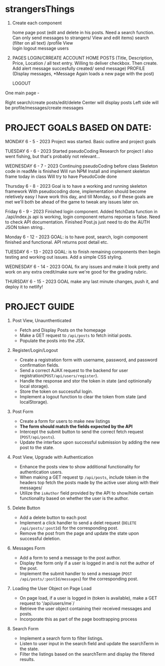 # strangersThings

1. Create each component
    
    home page
    post (edit and delete in his posts. Need a search function. Can only send messages to strangers/ View and edit items)
    search (filter on all text)
    /profile
    View   
    login
    logout
    message users



2. PAGES 
    LOGIN/CRREATE ACCOUNT
    HOME
    POSTS (Title, Description, Price, Location / all text entry. Willing to deliver checkbox. Then create. Add alert message succesfully created/ send message)
    PROFILE (Display messages, *Message Again loads a new page with the post)

    LOGOUT

One main page - 

Right search/create posts/edit/delete
Center will display posts
Left side will be profile/messages/create messages

# PROJECT GOALS BASED ON DATE:

MONDAY 6 - 5 - 2023
    Project was started.
    Basic outline and project goals

TUESDAY 6 - 6 - 2023
    Started pseudoCoding
    Research for project
    I also went fishing, but that's probably not relevant...

WEDNESDAY 6 - 7 - 2023
    Continuing pseudoCoding before class
    Skeleton code in readMe is finished
    Will run NPM Install and implement skeleton frame today in class
    Will try to have PseudoCode done

Thursday 6 - 8 - 2023
    Goal is to have a working and running skeleton framework
    With pseudocoding done, implementation should become reletively easy
    I have work this day, and till Monday, so if these goals are met we'll both be ahead of the game to tweak any issues later on.

Friday 6 - 9 - 2023
    Finished login component. Added fetchData function in ./api/index.js api is working, login component returns reponse is false. Need to check API documentation. Finished Post.js just need to do the AUTH JSON token string.. 

Monday 6 - 12 - 2023
    GOAL: is to have post, search, login component finished and functional. API returns post detail etc.

TUESDAY 6 - 13 - 2023
    GOAL: is to finish remaining components then begin testing and working out issues. Add a simple CSS styling.

WEDNESDAY 6 - 14 - 2023
    GOAL fix any issues and make it look pretty and work on any extra credit/make sure we're good for the grading rubric. 

THURSDAY 6 - 15 - 2023
    GOAL make any last minute changes, push it, and deploy it to netlify!

# PROJECT GUIDE

1. Post View, Unaunthenticated
    - Fetch and Display Posts on the homepage
    - Make a GET request to `/api/posts` to fetch initial posts.
    - Populate the posts into the JSX.

2. Register/Login/Logout
    - Create a registration form with username, password, and password confirmation fields.
    - Send a correct AJAX request to the backend for user registration(`POST/api/users/register`).
    - Handle the response and stor the token in state (and optinionally local storage).
    - Store the token on successful login.
    - Implement a logout function to clear the token from state (and localStorage).

3. Post Form
    - Create a form for users to make new listings
    - **The form should match the fields expected by the API**
    - Intercept the submit button to send the correct fetch request (`POST/api/posts`).
    - Update the interface upon successful submission by adding the new post to the state.

4. Post View, Upgrade with Authentication
    - Enhance the posts view to show additional functionality for authentication users.
    - When making a GET request tp `/api/posts`, include token in the headers top fetch the posts made by the active user along with their messages/
    - Utilize the `isAuthor` field provided by the API to show/hide certain functionality based on whether the user is the author.

5. Delete Button
    - Add a delete button to each post
    - Implement a click handler to send a delet request (`DELETE /api/posts/:postId`) for the corresponding post.
    - Remove the post from the page and update the state upon successful deletion.

6. Messages Form
    - Add a form to send a message to the post author.
    - Display the form only if a user is logged in and is not the author of the post.
    - Implement the submit handler to send a message (`POST /api/posts/:postId/messages`) for the corresponding post.

7. Loading the User Object on Page Load
    - On page load, if a user is logged in (token is available), make a GET request to '/api/users/me`/
    - Retrieve the user object containing their received messages and posts.
    - Incorporate this as part of the page boottrapping process

8. Search Form
    - Implement a search form to filter listings.
    - Listen to user input in the search field and update the searchTerm in the  state.
    - Filter the listings based on the searchTerm and display the filtered results.